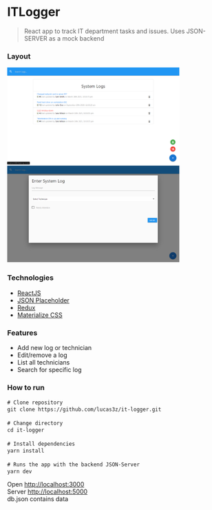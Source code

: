 # ITLogger

> React app to track IT department tasks and issues. Uses JSON-SERVER as a mock backend

### Layout
<div>
  <img src="https://github.com/lucas3z/it-logger/blob/master/layout/logs-page.png?raw=true" alt="Logs Page" width=400px>
  <img src="https://github.com/lucas3z/it-logger/blob/master/layout/add-log.png?raw=true" alt="Add Log Page" width=400px>
</div>

### Technologies
- [ReactJS](https://reactjs.org)
- [JSON Placeholder](https://jsonplaceholder.typicode.com/)
- [Redux](https://redux.js.org/)
- [Materialize CSS](https://materializecss.com/)

### Features
- Add new log or technician
- Edit/remove a log
- List all technicians
- Search for specific log

### How to run
```
# Clone repository
git clone https://github.com/lucas3z/it-logger.git

# Change directory
cd it-logger

# Install dependencies
yarn install

# Runs the app with the backend JSON-Server
yarn dev

```

Open [http://localhost:3000](http://localhost:3000)<br />
Server [http://localhost:5000](http://localhost:5000)<br />
db.json contains data